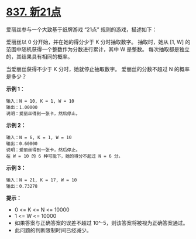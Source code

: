 # [837. 新21点](https://leetcode-cn.com/problems/new-21-game/)

爱丽丝参与一个大致基于纸牌游戏 “21点” 规则的游戏，描述如下：

爱丽丝以 0 分开始，并在她的得分少于 K 分时抽取数字。 抽取时，她从 [1, W] 的范围中随机获得一个整数作为分数进行累计，其中 W 是整数。 每次抽取都是独立的，其结果具有相同的概率。

当爱丽丝获得不少于 K 分时，她就停止抽取数字。 爱丽丝的分数不超过 N 的概率是多少？

**示例 1：**

    输入：N = 10, K = 1, W = 10
    输出：1.00000
    说明：爱丽丝得到一张卡，然后停止。

**示例 2：**

    输入：N = 6, K = 1, W = 10
    输出：0.60000
    说明：爱丽丝得到一张卡，然后停止。
    在 W = 10 的 6 种可能下，她的得分不超过 N = 6 分。

**示例 3：**

    输入：N = 21, K = 17, W = 10
    输出：0.73278
 

**提示：**

- 0 <= K <= N <= 10000
- 1 <= W <= 10000
- 如果答案与正确答案的误差不超过 10^-5，则该答案将被视为正确答案通过。
- 此问题的判断限制时间已经减少。
